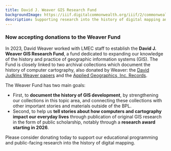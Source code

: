 ```yaml
---
title: David J. Weaver GIS Research Fund
backgroundImage: https://iiif.digitalcommonwealth.org/iiif/2/commonwealth:cr56sd10x/5136,4032,7764,1873/1200,/0/default.jpg
description: Supporting research into the history of digital mapping and the future of computer map collecting
---
```


### Now accepting donations to the Weaver Fund

<a href="#XWZXANRA" style="display: none"></a>

<a href="#XKYZCEFF" style="display: none"></a> 
 
In 2023, David Weaver worked with LMEC staff to establish the **David J. Weaver GIS Research Fund**, a fund dedicated to expanding our knowledge of the history and practice of geographic information systems (GIS). The Fund is closely linked to two archival collections which document the history of computer cartography, also donated by Weaver: the [David Judkins Weaver papers](https://archives.bpl.org/repositories/2/resources/153/collection_organization) and the [Applied Geographics, Inc. Records](https://archives.bpl.org/repositories/2/resources/152). 

The Weaver Fund has two main goals:

- First, to **document the history of GIS development**, by strengthening our collections in this topic area, and connecting these collections with other important stories and materials outside of the BPL.
- Second, to help us **tell stories about how computers and cartography impact our everyday lives** through publication of original GIS research in the form of public scholarship, notably through a **research award starting in 2026**.

Please consider donating today to support our educational programming and public-facing research into the history of digital mapping.

<a href="#XKYZCEFF" style="display: none"></a> 
